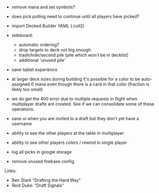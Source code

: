 

- remove mana and set symbols?

- does pick polling need to continue until all players have picked?

- import Decked Builder YAML (.coll2)

- sideboard:
    - automatic ordering?
    - drop targets to deck not big enough
    - trash/hide/second pile (pile which won't be in decklist) 
    - additional 'unused pile'

- sane tablet experience

- at larger deck sizes during building it's possible for a color
  to be auto-assigned 0 mana even though there is a card in that color
  (fraction is likely too small)

- we do get the 400 error due to multiple requests in flight when multiplayer
  drafts are created. See if we can consolidate some of these operations.

- sane ui when you are invited to a draft but they don't yet have a username

- ability to see the other players at the table in multiplayer

- ability to see other players colors / rewind in single player

- log all picks in google storage

- remove unused firebase config

Links:

- Ben Stark "Drafting the Hard Way"
- Reid Duke: "Draft Signals"

